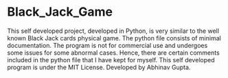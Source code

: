 # Black_Jack_Game
This self developed project, developed in Python, is very similar to the well known Black Jack cards physical game.
The python file consists of minimal documentation.
The program is not for commercial use and undergoes some issues for some abnormal cases.
Hence, there are certain comments included in the python file that I have kept for myself.
This self developed program is under the MIT License.
Developed  by Abhinav Gupta.
